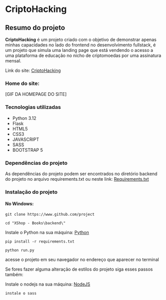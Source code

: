 # CriptoHacking

## Resumo do projeto

**CriptoHacking** é um projeto criado com o objetivo de demonstrar apenas minhas capacidades no lado do frontend no desenvolvimento fullstack, é um projeto que simula uma landing page que está vendendo o acesso a uma plataforma de educação no nicho de criptomoedas por uma assinatura mensal.

Link do site: [CriptoHacking](https://www.criptohackingproject.com/)

### Home do site:

[GIF DA HOMEPAGE DO SITE]

### Tecnologias utilizadas

* Python 3.12
* Flask
* HTML5
* CSS3
* JAVASCRIPT
* SASS
* BOOTSTRAP 5

### Dependências do projeto

As dependências do projeto podem ser encontrados no diretório backend do projeto no arquivo requirements.txt ou neste link: [Requirements.txt](https://www.github.com/requirements)

### Instalação do projeto

#### No Windows:

```
git clone https://www.github.com/project

cd "XShop - Books\backend\"
```

Instale o Python na sua máquina: [Python](https://www.python.org/downloads/)

```
pip install -r requirements.txt

python run.py
```

acesse o projeto em seu navegador no endereço que aparecer no terminal

Se fores fazer alguma alteração de estilos do projeto siga esses passos também:

Instale o nodejs na sua máquina: [NodeJS](https://www.nodejs.org/downloads/)

`instale o sass`
